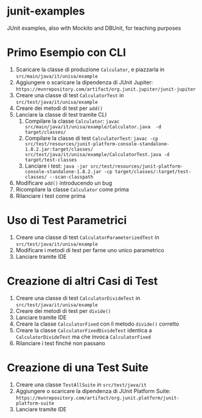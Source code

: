 # junit-examples
JUnit examples, also with Mockito and DBUnit, for teaching purposes

# Primo Esempio con CLI

1. Scaricare la classe di produzione `Calculator`, e piazzarla in `src/main/java/it/unisa/example`
2. Aggiungere o scaricare la dipendenza di JUnit Jupiter: `https://mvnrepository.com/artifact/org.junit.jupiter/junit-jupiter`
3. Creare una classe di test `CalculatorTest` in `src/test/java/it/unisa/example`
4. Creare dei metodi di test per `add()`
5. Lanciare la classe di test tramite CLI
   1. Compilare la classe `Calculator`: `javac src/main/java/it/unisa/example/Calculator.java  -d target/classes/`
   2. Compilare la classe di test `CalculatorTest`: `javac -cp src/test/resources/junit-platform-console-standalone-1.8.2.jar:target/classes/ src/test/java/it/unisa/example/CalculatorTest.java -d target/test-classes`
   3. Lanciare i test: `java -jar src/test/resources/junit-platform-console-standalone-1.8.2.jar -cp target/classes/:target/test-classes/ --scan-classpath`
6. Modificare `add()` introducendo un bug
7. Ricompilare la classe `Calculator` come prima
8. Rilanciare i test come prima

# Uso di Test Parametrici

1. Creare una classe di test `CalculatorParameterizedTest` in `src/test/java/it/unisa/example`
2. Modificare i metodi di test per farne uno unico parametrico
3. Lanciare tramite IDE

# Creazione di altri Casi di Test

1. Creare una classe di test `CalculatorDivideTest` in `src/test/java/it/unisa/example`
2. Creare dei metodi di test per `divide()`
3. Lanciare tramite IDE
4. Creare la classe `CalculatorFixed` con il metodo `divide()` corretto
5. Creare la classe `CalculatorFixedDivideTest` identica a `CalculatorDivideTest` ma che invoca `CalculatorFixed`
6. Rilanciare i test finché non passano

# Creazione di una Test Suite

1. Creare una classe `TestAllSuite` in `src/test/java/it`
2. Aggiungere o scaricare la dipendenza di JUnit Platform Suite: `https://mvnrepository.com/artifact/org.junit.platform/junit-platform-suite`
3. Lanciare tramite IDE
